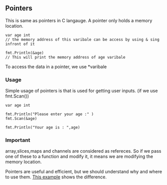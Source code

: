 ## Pointers

This is same as pointers in C langauge.
A pointer only holds a memory location.

```
var age int
// the memory address of this varibale can be access by using & sing infront of it

fmt.Println(&age)
// This will print the memory address of age varibale

```

To access the data in a pointer, we use *varibale


### Usage

Simple usage of pointers is that is used for getting user inputs. (if we use fmt.Scan())

```
var age int

fmt.Println("Please enter your age :" )
fmt.Scan(&age)

fmt.Println("Your age is : ",age)

```

### Important 
array,slices,maps and channels are considered as refereces. So if we pass one of these to a function and modify it, it means we are modifying the memory location.

Pointers are useful and efficient, but we should understand why and where to use them. [This example](https://medium.com/@blanchon.vincent/go-should-i-use-a-pointer-instead-of-a-copy-of-my-struct-44b43b104963) shows the difference.